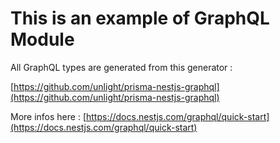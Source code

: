 # This is an example of GraphQL Module

All GraphQL types are generated from this generator : 

[https://github.com/unlight/prisma-nestjs-graphql](https://github.com/unlight/prisma-nestjs-graphql)

More infos here : [https://docs.nestjs.com/graphql/quick-start](https://docs.nestjs.com/graphql/quick-start)
